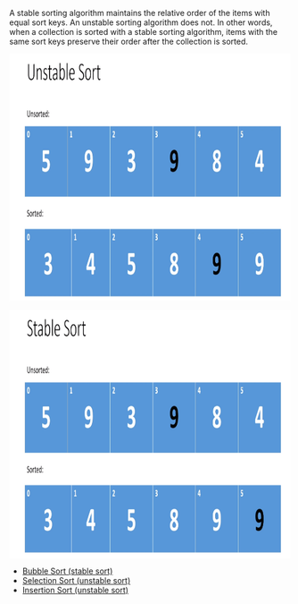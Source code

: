 
A stable sorting algorithm maintains the relative order of the items with equal sort keys. An unstable sorting algorithm does not. In other words, when a collection is sorted with a stable sorting algorithm, items with the same sort keys preserve their order after the collection is sorted.


<p align="center">
        <a href="https://www.linkedin.com/in/all-an/">
            <img align="center" width="804" height="444"  src="/002-sort/unstable-sort.png" />
        </a>
</p>


<p align="center">
        <a href="https://www.linkedin.com/in/all-an/">
            <img align="center" width="804" height="444"  src="/002-sort/stable-sort.png" />
        </a>
</p>


- [Bubble Sort (stable sort)](https://github.com/all-an/dsa-java/tree/main/002-sort/001-bubblesort)
- [Selection Sort (unstable sort)](https://github.com/all-an/dsa-java/tree/main/002-sort/002-selection-sort)
- [Insertion Sort (unstable sort)](https://github.com/all-an/dsa-java/tree/main/002-sort/003-insertion-sort)